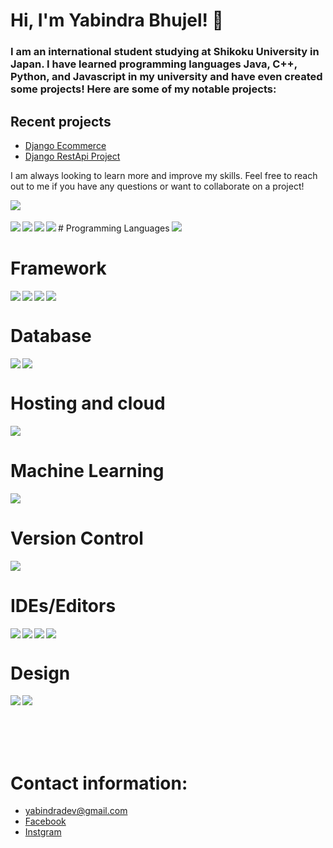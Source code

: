# Hi, I'm Yabindra Bhujel! 👋
### I am an international student studying at Shikoku University in Japan. I have learned programming languages  Java, C++, Python, and Javascript in my university and have even created some projects! Here are some of my notable projects:

## Recent projects
- <a href="https://github.com/yabindra-bhujel/Django-ecommerce"> Django Ecommerce </a>
- <a href="https://github.com/yabindra-bhujel/restudentApi">Django RestApi Project</a>



I am always looking to learn more and improve my skills. Feel free to reach out to me if you have any questions or want to collaborate on a project!

<img align="left" src="https://github-readme-stats.vercel.app/api?username=yabindra-bhujel&show_icons=true&theme=radical">

<br>


<br>
# Programming Languages
<img align="left" src="https://img.shields.io/badge/css3-%231572B6.svg?style=for-the-badge&logo=css3&logoColor=white" />
<img align="left" src="https://img.shields.io/badge/html5-%23E34F26.svg?style=for-the-badge&logo=html5&logoColor=white" />
<img align="left" src="https://img.shields.io/badge/java-%23ED8B00.svg?style=for-the-badge&logo=openjdk&logoColor=white" />
<img align="left" src="https://img.shields.io/badge/javascript-%23323330.svg?style=for-the-badge&logo=javascript&logoColor=%23F7DF1E" />
<img  src="https://img.shields.io/badge/python-3670A0?style=for-the-badge&logo=python&logoColor=ffdd54" />

<br>




# Framework 
<img align ="left" src="https://img.shields.io/badge/django-%23092E20.svg?style=for-the-badge&logo=django&logoColor=white">
<img align ="left" src="https://img.shields.io/badge/FastAPI-005571?style=for-the-badge&logo=fastapi">

<img align ="left" src="https://img.shields.io/badge/flask-%23000.svg?style=for-the-badge&logo=flask&logoColor=white">

<img  src="https://img.shields.io/badge/node.js-6DA55F?style=for-the-badge&logo=node.js&logoColor=white">

<br>



# Database
<img align ="left" src="https://img.shields.io/badge/postgres-%23316192.svg?style=for-the-badge&logo=postgresql&logoColor=white">
<img src="https://img.shields.io/badge/sqlite-%2307405e.svg?style=for-the-badge&logo=sqlite&logoColor=white">

<br>



# Hosting and cloud
<img src="https://img.shields.io/badge/heroku-%23430098.svg?style=for-the-badge&logo=heroku&logoColor=white">

<br>


# Machine Learning
<img src="https://img.shields.io/badge/TensorFlow-%23FF6F00.svg?style=for-the-badge&logo=TensorFlow&logoColor=white">

<br>


# Version Control 
<img src="https://img.shields.io/badge/git-%23F05033.svg?style=for-the-badge&logo=git&logoColor=white">

<br>


# IDEs/Editors
<img align ="left" src="https://img.shields.io/badge/CLion-black?style=for-the-badge&logo=clion&logoColor=white">

<img align ="left" src="https://img.shields.io/badge/IntelliJIDEA-000000.svg?style=for-the-badge&logo=intellij-idea&logoColor=white">

<img align ="left" src="https://img.shields.io/badge/pycharm-143?style=for-the-badge&logo=pycharm&logoColor=black&color=black&labelColor=green">

<img src="https://img.shields.io/badge/Visual%20Studio%20Code-0078d7.svg?style=for-the-badge&logo=visual-studio-code&logoColor=white">
<br>




# Design
<img align ="left" src="https://img.shields.io/badge/adobe%20illustrator-%23FF9A00.svg?style=for-the-badge&logo=adobe%20illustrator&logoColor=white">
<img src="https://img.shields.io/badge/figma-%23F24E1E.svg?style=for-the-badge&logo=figma&logoColor=white">

<br>
<br>
<br>
<br>
<br>

#



# Contact information:
- <a href="">yabindradev@gmail.com</a>
- <a href="https://www.facebook.com/sabitriyabindra">Facebook</a>
- <a href="https://www.instagram.com/abindra31">Instgram</a>











